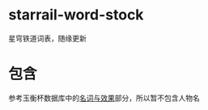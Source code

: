 # starrail-word-stock
星穹铁道词表，随缘更新
# 包含
参考玉衡杯数据库中的[名词与效果](https://homdgcat.wiki/sr/effect)部分，所以暂不包含人物名
